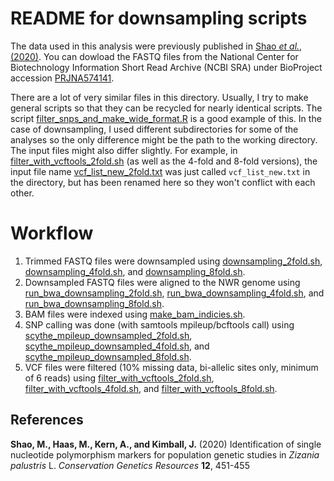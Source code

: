 # README for downsampling scripts

The data used in this analysis were previously published in [Shao _et al._, (2020)](https://link.springer.com/article/10.1007%2Fs12686-019-01116-9). You can dowload the FASTQ files from the National Center for Biotechnology Information Short Read Archive (NCBI SRA) under BioProject accession [PRJNA574141](https://www.ncbi.nlm.nih.gov/sra/?term=PRJNA574141).

There are a lot of very similar files in this directory. Usually, I try to make general scripts so that they can be recycled for nearly identical scripts. The script [filter_snps_and_make_wide_format.R](filter_snps_and_make_wide_format.R) is a good example of this. In the case of downsampling, I used different subdirectories for some of the analyses so the only difference might be the path to the working directory. The input files might also differ slightly. For example, in [filter_with_vcftools_2fold.sh](filter_with_vcftools_2fold.sh) (as well as the 4-fold and 8-fold versions), the input file name [vcf_list_new_2fold.txt](vcf_list_new_2fold.txt) was just called ```vcf_list_new.txt``` in the directory, but has been renamed here so they won't conflict with each other.

# Workflow

1. Trimmed FASTQ files were downsampled using [downsampling_2fold.sh](downsampling_2fold.sh), [downsampling_4fold.sh](downsampling_4fold.sh), and [downsampling_8fold.sh](downsampling_8fold.sh).
2. Downsampled FASTQ files were aligned to the NWR genome using [run_bwa_downsampling_2fold.sh](run_bwa_downsampling_2fold.sh), [run_bwa_downsampling_4fold.sh](run_bwa_downsampling_4fold.sh), and [run_bwa_downsampling_8fold.sh](run_bwa_downsampling_8fold.sh).
3. BAM files were indexed using [make_bam_indicies.sh](make_bam_indicies.sh).
4. SNP calling was done (with samtools mpileup/bcftools call) using [scythe_mpileup_downsampled_2fold.sh](scythe_mpileup_downsampled_2fold.sh), [scythe_mpileup_downsampled_4fold.sh](scythe_mpileup_downsampled_4fold.sh), and [scythe_mpileup_downsampled_8fold.sh](scythe_mpileup_downsampled_8fold.sh).
5. VCF files were filtered (10% missing data, bi-allelic sites only, minimum of 6 reads) using [filter_with_vcftools_2fold.sh](filter_with_vcftools_2fold.sh), [filter_with_vcftools_4fold.sh](filter_with_vcftools_4fold.sh), and [filter_with_vcftools_8fold.sh](filter_with_vcftools_8fold.sh).


## References
**Shao, M., Haas, M., Kern, A., and Kimball, J.** (2020) Identification of single nucleotide polymorphism markers for population genetic studies in _Zizania palustris_ L. _Conservation Genetics Resources_ **12**, 451-455
